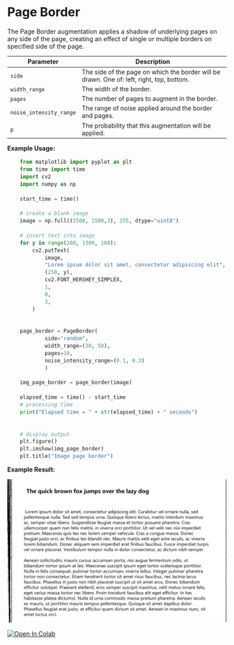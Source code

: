 # Page Border

The Page Border augmentation applies a shadow of underlying pages on any side of the page, creating an effect of single or multiple borders on specified side of the page.


| Parameter               | Description                                                                               |
|-------------------------|-------------------------------------------------------------------------------------------|
| `side`                  | The side of the page on which the border will be drawn. One of: left, right, top, bottom. |
| `width_range`           | The width of the border.                                                                  |
| `pages`                 | The number of pages to augment in the border.                                             |
| `noise_intensity_range` | The range of noise applied around the border and pages.                                   |
| `p`                     | The probability that this augmentation will be applied.                                   |


**Example Usage:**
```python
    from matplotlib import pyplot as plt
    from time import time
    import cv2
    import numpy as np

    start_time = time()

    # create a blank image
    image = np.full((1500, 1500,3), 255, dtype="uint8")

    # insert text into image
    for y in range(200, 1300, 100):
        cv2.putText(
            image,
            "Lorem ipsum dolor sit amet, consectetur adipiscing elit",
            (250, y),
            cv2.FONT_HERSHEY_SIMPLEX,
            1,
            0,
            3,
        )


    page_border = PageBorder(
            side="random",
            width_range=(30, 50),
            pages=10,
            noise_intensity_range=(0.1, 0.3)
            )

    img_page_border = page_border(image)

    elapsed_time = time() - start_time
    # processing time
    print("Elapsed time = " + str(elapsed_time) + " seconds")


    # display output
    plt.figure()
    plt.imshow(img_page_border)
    plt.title("Image page border")
```


**Example Result:**

![Border](../../images/Augmentations/PageBorder.png)

[![Open In Colab](https://colab.research.google.com/assets/colab-badge.svg)](https://colab.research.google.com/drive/1eRFCmmyoQD87ZgAeweAk5dkygS-Hk3Zu?usp=sharing)
